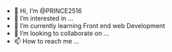 - 👋 Hi, I’m @PRINCE2516
- 👀 I’m interested in ...
- 🌱 I’m currently learning Front end web Development
- 💞️ I’m looking to collaborate on ...
- 📫 How to reach me ...

<!---
PRINCE2516/PRINCE2516 is a ✨ special ✨ repository because its `README.md` (this file) appears on your GitHub profile.
You can click the Preview link to take a look at your changes.
--->
